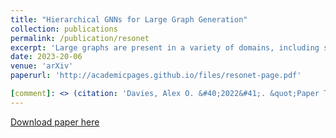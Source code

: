 ```yaml
---
title: "Hierarchical GNNs for Large Graph Generation"
collection: publications
permalink: /publication/resonet
excerpt: 'Large graphs are present in a variety of domains, including social networks, civil infrastructure, and the physical sciences to name a few. Graph generation is similarly widespread, with applications in drug discovery, network analysis and synthetic datasets among others. While GNN (Graph Neural Network) models have been applied in these domains their high in-memory costs restrict them to small graphs. Conversely less costly rule-based methods struggle to reproduce complex structures. We propose HIGGS (Hierarchical Generation of Graphs) as a model-agnostic framework of producing large graphs with realistic local structures. HIGGS uses GNN models with conditional generation capabilities to sample graphs in hierarchies of resolution. As a result HIGGS has the capacity to extend the scale of generated graphs from a given GNN model by quadratic order. As a demonstration we implement HIGGS using DiGress, a recent graph-diffusion model, including a novel edge-predictive-diffusion variant edge-DiGress. We use this implementation to generate categorically attributed graphs with tens of thousands of nodes. These HIGGS generated graphs are far larger than any previously produced using GNNs. Despite this jump in scale we demonstrate that the graphs produced by HIGGS are, on the local scale, more realistic than those from the rule-based model BTER. '
date: 2023-20-06
venue: 'arXiv'
paperurl: 'http://academicpages.github.io/files/resonet-page.pdf'

[comment]: <> (citation: 'Davies, Alex O. &#40;2022&#41;. &quot;Paper Title Number 1.&quot; <i>Journal 1</i>. 1&#40;1&#41;.')
---
```

[comment]: <> (This paper is about the number 1. The number 2 is left for future work.)

[Download paper here](http://academicpages.github.io/files/resonet-page.pdf)

[comment]: <> (Recommended citation: Your Name, You. &#40;2009&#41;. "Paper Title Number 1." <i>Journal 1</i>. 1&#40;1&#41;.)
